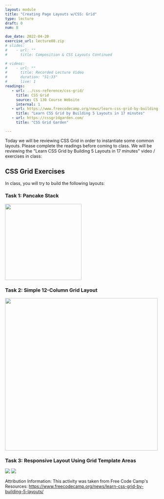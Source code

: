 ```yaml
---
layout: module
title: "Creating Page Layouts w/CSS: Grid"
type: lecture
draft: 0
num: 8

due_date: 2022-04-20
exercise_url: lecture08.zip
# slides:
#    - url: ""
#      title: Composition & CSS Layouts Continued

# videos:
#    - url: ""
#      title: Recorded Lecture Video
#      duration: "51:33"
#      live: 1
readings:
   - url: ../css-reference/css-grid/
     title: CSS Grid
     source: CS 130 Course Website
     internal: 1
   - url: https://www.freecodecamp.org/news/learn-css-grid-by-building-5-layouts/
     title: "Learn CSS Grid by Building 5 Layouts in 17 minutes"
   - url: https://cssgridgarden.com/
     title: "CSS Grid Garden"

---
```


Today we will be reviewing CSS Grid in order to instantiate some common layouts. Please complete the readings before coming to class. We will be reviewing the "Learn CSS Grid by Building 5 Layouts in 17 minutes" video / exercises in class:

## CSS Grid Exercises
In class, you will try to build the following layouts:

### Task 1: Pancake Stack
<img style="width: 250px;" src="/spring2022/assets/images/lecture08/ss1.png" />

### Task 2: Simple 12-Column Grid Layout
<img style="width: 500px;" src="/spring2022/assets/images/lecture08/ss2.png" />

### Task 3: Responsive Layout Using Grid Template Areas
<img src="/spring2022/assets/images/lecture08/ss3a.png" />
<img src="/spring2022/assets/images/lecture08/ss3b.png" />


Attribution Information: This activity was taken from Free Code Camp's Resources: <a href="https://www.freecodecamp.org/news/learn-css-grid-by-building-5-layouts/" target="_blank">https://www.freecodecamp.org/news/learn-css-grid-by-building-5-layouts/</a>